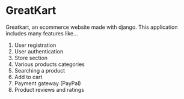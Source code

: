 # GreatKart
Greatkart, an ecommerce website made with django. This application includes many features like... 
1. User registration
2.  User authentication
3.  Store section
4.  Various products categories
5.  Searching a product
6.  Add to cart
7.  Payment gateway (PayPal)
8.  Product reviews and ratings 
